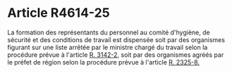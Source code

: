 # Article R4614-25

  
La formation des représentants du personnel au comité d'hygiène, de sécurité et des conditions de travail est dispensée soit par des organismes figurant sur une liste arrêtée par le ministre chargé du travail selon la procédure prévue à l'article [R. 3142-2][1], soit par des organismes agréés par le préfet de région selon la procédure prévue à l'article [R. 2325-8.][2]

 [1]: /affichCodeArticle.do?cidTexte=LEGITEXT000006072050&idArticle=LEGIARTI000018486808&dateTexte=&categorieLien=cid
 [2]: /affichCodeArticle.do?cidTexte=LEGITEXT000006072050&idArticle=LEGIARTI000018485823&dateTexte=&categorieLien=cid